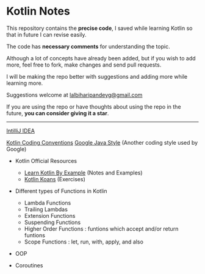 # Kotlin Notes
This repository contains the **precise code**, I saved while learning Kotlin so that in future I can revise easily.  
  
The code has **necessary comments** for understanding the topic.
  
Although a lot of concepts have already been added, but if you wish to add more, feel free to fork, make changes and send pull requests.

I will be making the repo better with suggestions and adding more while learning more.  
  
Suggestions welcome at lalbiharipandeyg@gmail.com

If you are using the repo or have thoughts about using the repo in the future, **you can consider giving it a star**.
<hr>

[IntilliJ IDEA](https://www.jetbrains.com/idea/download/#section=windows)

[Kotlin Coding Conventions](https://kotlinlang.org/docs/coding-conventions.html)
[Google Java Style](https://github.com/google/google-java-format) (Another coding style used by Google)

- Kotlin Official Resources
  * [Learn Kotlin By Example](https://play.kotlinlang.org/byExample/overview) (Notes and Examples)
  * [Kotlin Koans](https://play.kotlinlang.org/byExample/overview) (Exercises)

- Different types of Functions in Kotlin
  * Lambda Functions
  * Trailing Lambdas
  * Extension Functions
  * Suspending Functions
  * Higher Order Functions : funtions which accept and/or return funtions
  * Scope Functions : let, run, with, apply, and also
- OOP
- Coroutines
